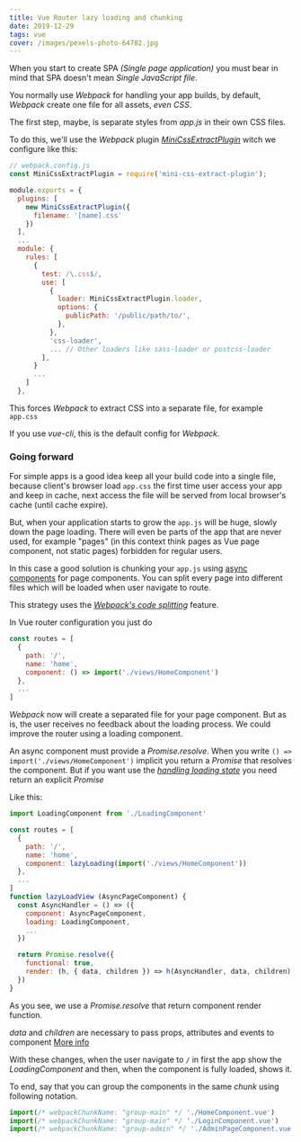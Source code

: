 ```yaml
---
title: Vue Router lazy loading and chunking
date: 2019-12-29
tags: vue
cover: /images/pexels-photo-64782.jpg
---
```

When you start to create SPA _(Single page application)_ you must bear in mind that SPA doesn't mean _Single JavaScript file_.

You normally use _Webpack_ for handling your app builds, by default, _Webpack_ create one file for all assets, *even CSS*. 

The first step, maybe, is separate styles from _app.js_ in their own CSS files.

To do this, we'll use the _Webpack_ plugin _[MiniCssExtractPlugin](https://webpack.js.org/plugins/mini-css-extract-plugin/)_ witch we configure like this:

```js
// webpack.config.js
const MiniCssExtractPlugin = require('mini-css-extract-plugin');

module.exports = {
  plugins: [
    new MiniCssExtractPlugin({
      filename: '[name].css'
    })
  ],
  ...
  module: {
    rules: [
      {
        test: /\.css$/,
        use: [
          {
            loader: MiniCssExtractPlugin.loader,
            options: {
              publicPath: '/public/path/to/',
            },
          },
          'css-loader',
          ... // Other loaders like sass-loader or postcss-loader
        ],
      }
      ...
    ]
  },
```

This forces _Webpack_ to extract CSS into a separate file, for example `app.css`

If you use _vue-cli_, this is the default config for _Webpack_. 

### Going forward

For simple apps is a good idea keep all your build code into a single file, because client's browser load `app.css` the first time user access your app and keep in cache, next access the file will be served from local browser's cache (until cache expire).

But, when your application starts to grow the `app.js` will be huge, slowly down the page loading. There will even be parts of the app that are never used, for example "pages" (in this context think pages as Vue page component, not static pages) forbidden for regular users.

In this case a good solution is chunking your `app.js` using [async components](https://vuejs.org/v2/guide/components-dynamic-async.html) for page components. You can split every page into different files which will be loaded when user navigate to route.

This strategy uses the _[Webpack's code splitting](https://webpack.js.org/guides/code-splitting/)_ feature.

In Vue router configuration you just do 
```js
const routes = [
  {
    path: '/',
    name: 'home',
    component: () => import('./views/HomeComponent')
  },
  ...
]
```

_Webpack_ now will create a separated file for your page component. But as is, the user receives no feedback about the loading process. We could improve the router using a loading component. 

An async component must provide a _Promise.resolve_. When you write `() => import('./views/HomeComponent')` implicit you return a _Promise_ that resolves the component. But if you want use the _[handling loading state](https://vuejs.org/v2/guide/components-dynamic-async.html#Handling-Loading-State)_ you need return an explicit _Promise_

Like this:
```js
import LoadingComponent from './LoadingComponent'

const routes = [
  {
    path: '/',
    name: 'home',
    component: lazyLoading(import('./views/HomeComponent')) 
  },
  ...
]
function lazyLoadView (AsyncPageComponent) {
  const AsyncHandler = () => ({
    component: AsyncPageComponent,    
    loading: LoadingComponent,
    ...
  })

  return Promise.resolve({
    functional: true,
    render: (h, { data, children }) => h(AsyncHandler, data, children)
  })
}
```

As you see, we use a _Promise.resolve_ that return component render function.

_data_ and _children_ are necessary to pass props, attributes and events to component [More info](https://vuejs.org/v2/guide/render-function.html#Passing-Attributes-and-Events-to-Child-Elements-Components)

With these changes, when the user navigate to `/` in first the app show the _LoadingComponent_ and then, when the component is fully loaded, shows it.

To end, say that you can group the components in the same _chunk_ using following notation.

```js
import(/* webpackChunkName: "group-main" */ './HomeComponent.vue')
import(/* webpackChunkName: "group-main" */ './LoginComponent.vue')
import(/* webpackChunkName: "group-admin" */ './AdminPageComponent.vue')
```







